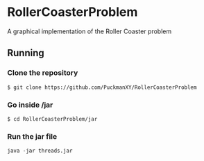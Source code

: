 # RollerCoasterProblem

A graphical implementation of the Roller Coaster problem

## Running

### Clone the repository

    $ git clone https://github.com/PuckmanXY/RollerCoasterProblem

### Go inside /jar
    
    $ cd RollerCoasterProblem/jar

### Run the jar file

    java -jar threads.jar

